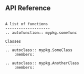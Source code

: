 API Reference 
---------------

```{eval-rst}

A list of functions
--------------------
.. autofunction:: mypkg.somefunc 

Classes
-------
.. autoclass:: mypkg.SomeClass
    :members:

.. autoclass:: mypkg.AnotherClass
    :members:

```